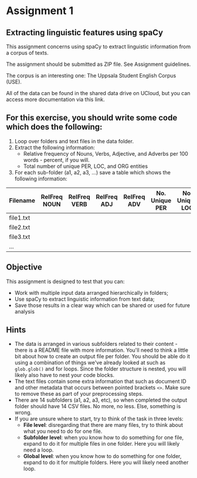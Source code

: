 # Assignment 1

## Extracting linguistic features using spaCy

This assignment concerns using spaCy to extract linguistic information from a corpus of texts.

The assignment should be submitted as ZIP file. See Assignment guidelines.

The corpus is an interesting one: The Uppsala Student English Corpus (USE).

All of the data can be found in the shared data drive on UCloud, but you can access more documentation via this link.

## For this exercise, you should write some code which does the following:

1. Loop over folders and text files in the data folder.
2. Extract the following information:
   - Relative frequency of Nouns, Verbs, Adjective, and Adverbs per 100 words - percent, if you will.
   - Total number of unique PER, LOC, and ORG entities
3. For each sub-folder (a1, a2, a3, ...) save a table which shows the following information:

| Filename | RelFreq NOUN | RelFreq VERB | RelFreq ADJ | RelFreq ADV | No. Unique PER | No. Unique LOC | No. Unique ORG |
|----------|-------------|-------------|------------|------------|---------------|--------------|--------------|
| file1.txt |             |             |            |            |               |              |              |
| file2.txt |             |             |            |            |               |              |              |
| file3.txt |             |             |            |            |               |              |              |
| ...      |             |             |            |            |               |              |              |

## Objective

This assignment is designed to test that you can:

- Work with multiple input data arranged hierarchically in folders;
- Use spaCy to extract linguistic information from text data;
- Save those results in a clear way which can be shared or used for future analysis

## Hints

- The data is arranged in various subfolders related to their content - there is a README file with more information. You'll need to think a little bit about how to create an output file per folder. You should be able do it using a combination of things we've already looked at such as `glob.glob()` and for loops. Since the folder structure is nested, you will likely also have to nest your code blocks.
- The text files contain some extra information that such as document ID and other metadata that occurs between pointed brackets `<>`. Make sure to remove these as part of your preprocessing steps.
- There are 14 subfolders (a1, a2, a3, etc), so when completed the output folder should have 14 CSV files. No more, no less. Else, something is wrong.
- If you are unsure where to start, try to think of the task in three levels:
  - **File level**: disregarding that there are many files, try to think about what you need to do for one file.
  - **Subfolder level**: when you know how to do something for one file, expand to do it for multiple files in one folder. Here you will likely need a loop.
  - **Global level**: when you know how to do something for one folder, expand to do it for multiple folders. Here you will likely need another loop.